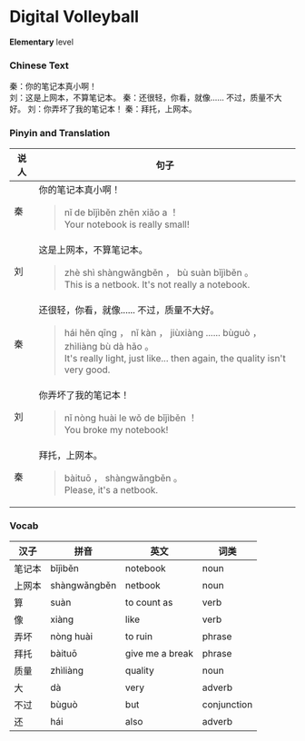 # Digital Volleyball
**Elementary** level
### Chinese Text
秦：你的笔记本真小啊！<br />刘：这是上网本，不算笔记本。
秦：还很轻，你看，就像...... 不过，质量不大好。
刘：你弄坏了我的笔记本！
秦：拜托，上网本。

### Pinyin and Translation
|说人|句子|
|----|----|
|秦|你的笔记本真小啊！<blockquote>nǐ de bǐjìběn zhēn xiǎo a ！<br />Your notebook is really small!</blockquote>|
|刘|这是上网本，不算笔记本。<blockquote>zhè shì shàngwǎngběn ， bù suàn bǐjìběn 。<br />This is a netbook. It's not really a notebook.</blockquote>|
|秦|还很轻，你看，就像...... 不过，质量不大好。<blockquote>hái hěn qīng ， nǐ kàn ， jiùxiàng ...... bùguò ， zhìliàng bù dà hǎo 。<br />It's really light, just like... then again, the quality isn't very good.</blockquote>|
|刘|你弄坏了我的笔记本！<blockquote>nǐ nòng huài le wǒ de bǐjìběn ！<br />You broke my notebook!</blockquote>|
|秦|拜托，上网本。<blockquote>bàituō ， shàngwǎngběn 。<br />Please, it's a netbook.</blockquote>|
### Vocab
|汉子|拼音|英文|词类|
|----|----|----|----|
|笔记本|bǐjìběn|notebook|noun|
|上网本|shàngwǎngběn|netbook|noun|
|算|suàn|to count as|verb|
|像|xiàng|like|verb|
|弄坏|nòng huài|to ruin|phrase|
|拜托|bàituō|give me a break|phrase|
|质量|zhìliàng|quality|noun|
|大|dà|very|adverb|
|不过|bùguò|but|conjunction|
|还|hái|also|adverb|